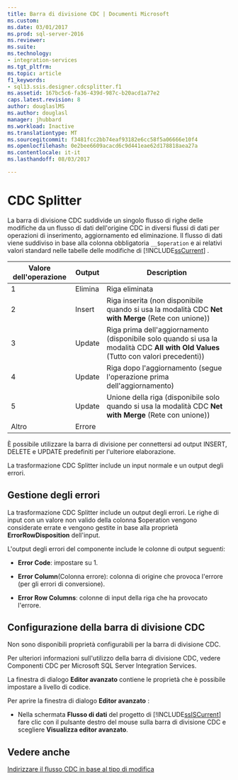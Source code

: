 ```yaml
---
title: Barra di divisione CDC | Documenti Microsoft
ms.custom: 
ms.date: 03/01/2017
ms.prod: sql-server-2016
ms.reviewer: 
ms.suite: 
ms.technology:
- integration-services
ms.tgt_pltfrm: 
ms.topic: article
f1_keywords:
- sql13.ssis.designer.cdcsplitter.f1
ms.assetid: 167bc5c6-fa36-439d-987c-b20acd1a77e2
caps.latest.revision: 8
author: douglaslMS
ms.author: douglasl
manager: jhubbard
ms.workload: Inactive
ms.translationtype: MT
ms.sourcegitcommit: f3481fcc2bb74eaf93182e6cc58f5a06666e10f4
ms.openlocfilehash: 0e2bee6609acacd6c9d441eae62d178818aea27a
ms.contentlocale: it-it
ms.lasthandoff: 08/03/2017

---
```

# <a name="cdc-splitter"></a>CDC Splitter
  La barra di divisione CDC suddivide un singolo flusso di righe delle modifiche da un flusso di dati dell'origine CDC in diversi flussi di dati per operazioni di inserimento, aggiornamento ed eliminazione. Il flusso di dati viene suddiviso in base alla colonna obbligatoria `__$operation` e ai relativi valori standard nelle tabelle delle modifiche di [!INCLUDE[ssCurrent](../../includes/sscurrent-md.md)] .  
  
|Valore dell'operazione|Output|Description|  
|------------------------|------------|-----------------|  
|1|Elimina|Riga eliminata|  
|2|Insert|Riga inserita (non disponibile quando si usa la modalità CDC **Net with Merge** (Rete con unione))|  
|3|Update|Riga prima dell'aggiornamento (disponibile solo quando si usa la modalità CDC **All with Old Values** (Tutto con valori precedenti))|  
|4|Update|Riga dopo l'aggiornamento (segue l'operazione prima dell'aggiornamento)|  
|5|Update|Unione della riga (disponibile solo quando si usa la modalità CDC **Net with Merge** (Rete con unione))|  
|Altro|Errore||  
  
 È possibile utilizzare la barra di divisione per connettersi ad output INSERT, DELETE e UPDATE predefiniti per l'ulteriore elaborazione.  
  
 La trasformazione CDC Splitter include un input normale e un output degli errori.  
  
## <a name="error-handling"></a>Gestione degli errori  
 La trasformazione CDC Splitter include un output degli errori. Le righe di input con un valore non valido della colonna $operation vengono considerate errate e vengono gestite in base alla proprietà **ErrorRowDisposition** dell'input.  
  
 L'output degli errori del componente include le colonne di output seguenti:  
  
-   **Error Code**: impostare su 1.  
  
-   **Error Column**(Colonna errore): colonna di origine che provoca l'errore (per gli errori di conversione).  
  
-   **Error Row Columns**: colonne di input della riga che ha provocato l'errore.  
  
## <a name="configuring-the-cdc-splitter"></a>Configurazione della barra di divisione CDC  
 Non sono disponibili proprietà configurabili per la barra di divisione CDC.  
  
 Per ulteriori informazioni sull'utilizzo della barra di divisione CDC, vedere Componenti CDC per Microsoft SQL Server Integration Services.  
  
 La finestra di dialogo **Editor avanzato** contiene le proprietà che è possibile impostare a livello di codice.  
  
 Per aprire la finestra di dialogo **Editor avanzato** :  
  
-   Nella schermata **Flusso di dati** del progetto di [!INCLUDE[ssISCurrent](../../includes/ssiscurrent-md.md)] fare clic con il pulsante destro del mouse sulla barra di divisione CDC e scegliere **Visualizza editor avanzato**.  
  
## <a name="see-also"></a>Vedere anche  
 [Indirizzare il flusso CDC in base al tipo di modifica](../../integration-services/data-flow/direct-the-cdc-stream-according-to-the-type-of-change.md)  
  
  

